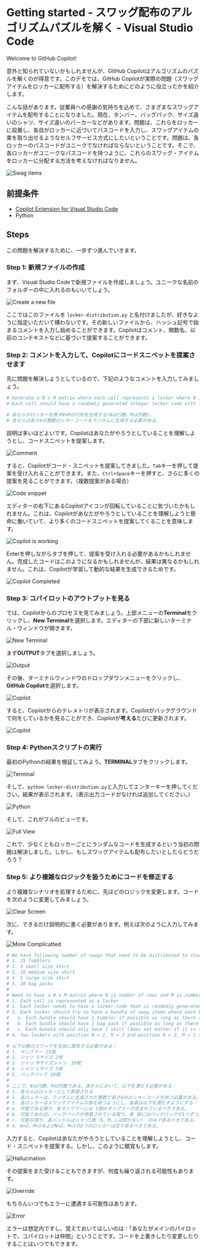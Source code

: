 # Getting started - スワッグ配布のアルゴリズムパズルを解く - Visual Studio Code

Welcome to GitHub Copilot!

意外と知られていないかもしれませんが、GitHub Copilotはアルゴリズムのパズルを解くのが得意です。このデモでは、GitHub Copilotが実際の問題（スワッグアイテムをロッカーに配布する）を解決するためにどのように役立ったかを紹介します。

こんな話があります。従業員への感謝の気持ちを込めて、さまざまなスワッグアイテムを配布することになりました。現在、タンバー、バッグパック、サイズ違いのシャツ、サイズ違いのパーカーなどがあります。問題は、これらをロッカーに設置し、各自がロッカーに近づいてパスコードを入力し、スワッグアイテムの束を取り出せるようなセルフサービス方式にしたいということです。問題は、各ロッカーのパスコードがユニークでなければならないということです。そこで、各ロッカーがユニークなパスコードを持つように、これらのスワッグ・アイテムをロッカーに分配する方法を考えなければなりません。

![Swag items](./images/lockers.jpg)

## 前提条件

- [Copilot Extension for Visual Studio Code](https://code.visualstudio.com/download)
- Python

## Steps

この問題を解決するために、一歩ずつ進んでいきます。

### Step 1: 新規ファイルの作成

まず、Visual Studio Codeで新規ファイルを作成しましょう。ユニークな名前のフォルダーの中に入れるのもいいでしょう。

![Create a new file](./images/1_NewFile.jpg)

ここではこのファイルを `locker-distribution.py` と名付けましたが、好きなように指定いただいて構わないです。その新しいファイルから、ハッシュ記号で始まるコメントを入力し始めることができます。Copilotはコメント、関数名、以前のコンテキストなどに基づいて提案することができます。

### Step 2: コメントを入力して、Copilotにコードスニペットを提案させます

先に問題を解決しようとしているので、下記のようなコメントを入力してみましょう。

```python
# Generate a N x M matrix where each cell represents a locker where N is a number of rows and M is number of columns.
# Each cell should have a randomly generated integer locker code with length 4.
```

```python
# 各セルがロッカーを表すN×Mの行列を生成する(Nは行数、Mは列数)。
# 各セルは長さ4の整数ロッカーコードをランダムに生成する必要がある.
```

説明は多いほどよいです。Copilotはあなたがやろうとしていることを理解しようとし、コードスニペットを提案します。

![Comment](./images/2_TypeComment.jpg)

すると、Copilotがコード・スニペットを提案してきました。`Tab`キーを押して提案を受け入れることができます。また、`Ctrl+Space`キーを押すと、さらに多くの提案を見ることができます。（複数提案がある場合）

![Code snippet](./images/3_CopilotSuggestion.jpg)

エディターの右下にあるCopilotアイコンが回転していることに気づいたかもしれません。これは、Copilotがあなたがやろうとしていることを理解しようと懸命に働いていて、より多くのコードスニペットを提案してくることを意味します。

![Copilot is working](./images/4_CopilotSpin.jpg)

Enterを押しながらタブを押して、提案を受け入れる必要があるかもしれません。完成したコードはこのようになるかもしれませんが、結果は異なるかもしれません。これは、Copilotが学習して動的な結果を生成できるためです。

![Copilot Completed](./images/5_CopilotCompletion.jpg)

### Step 3: コパイロットのアウトプットを見る

では、Copilotからのプロセスを見てみましょう。上部メニューの**Terminal**をクリックし、**New Terminal**を選択します。エディターの下部に新しいターミナル・ウィンドウが開きます。

![New Terminal](./images/6_NewTerminal.jpg)

まず**OUTPUT**タブを選択しましょう。

![Output](./images/7_Output.jpg)

その後、ターミナルウィンドウのドロップダウンメニューをクリックし、**GitHub Copilot**を選択します。

![Copilot](./images/8_ChangeCopilot.jpg)

すると、Copilotからのテレメトリが表示されます。Copilotがバックグラウンドで何をしているかを見ることができ、Copilotが**考える**たびに更新されます。

![Copilot](./images/9_OutputTelemetry.jpg)


### Step 4: Pythonスクリプトの実行

最初のPythonの結果を検証してみよう。**TERMINAL**タブをクリックします。

![Terminal](./images/10_Terminal.jpg)

そして、`python locker-distribution.py`と入力してエンターキーを押してください。結果が表示されます。（表示出力コードがなければ追加してください。）

![Python](./images/11_RunPython.jpg)

そして、これがフルのビューです。

![Full View](./images/12_ResultFull.jpg)

これで、少なくともロッカーごとにランダムなコードを生成するという当初の問題は解決しました。しかし、もしスワッグアイテムも配布したいとしたらどうだろう？

### Step 5: より複雑なロジックを扱うためにコードを修正する

より複雑なシナリオを処理するために、先ほどのロジックを変更します。コードを次のように変更してみましょう。

![Clear Screen](./images/13_ClearScreen.jpg)

次に、できるだけ説明的に書く必要があります。例えば次のように入力してみます。

![More Complicatted](./images/14_MoreComplicated.jpg)

```python
# We have following number of swags that need to be distributed to students:
# 1. 25 Tumblers
# 2. 3 small size shirt
# 3. 10 medium size shirt
# 4. 5 large size shirt
# 5. 20 bag packs
# 
# Need to have a N x M matrix where N is number of rows and M is number of columns. In each cell, the following needs to be satisfied:
# 1. Each cell is represented as a locker
# 2. Each locker needs to have a locker code that is randomly generated integers and has length 4
# 3. Each locker should try to have a bundle of swag items where each bundle should satisfy the following:
#   a. Each bundle should have 1 tumbler if possible as long as there are tumblers available
#   b. Each bundle should have 1 bag pack if possible as long as there are bag packs available
#   c. Each bundle should only have 1 shirt (does not matter if it is small, medium, or large) as long as there are available
# 4. Two lockers with position N = 2, M = 3 and position N = 2, M = 1 should be empty
```

```python
# 以下の数のスワッグを生徒に配布する必要がある：
# 1. タンブラー 25個
# 2. シャツ Sサイズ 3枚
# 3. シャツ Mサイズシャツ　10枚
# 4. シャツ Lサイズ 5枚
# 5. バッグパック 20個
# 
# ここで、Nは行数、Mは列数である。各セルにおいて、以下を満たす必要がある：
# 1. 各セルはロッカーとして表現される
# 2. 各ロッカーは、ランダムに生成された整数で長さ4のロッカーコードを持つ必要がある。
# 3. 各ロッカーはスワッグアイテムの束を持つようにし、各束は以下を満たすようにする：
# a. 可能である限り、各タンブラーには 1個のタンブラーが含まれているべきである。
# b. 可能であれば、バッグパックが用意されている限り、各 束にはバッグパックが1つずつ入っているべきである。
# c. 可能な限り、各バンドルはシャツ1枚（S、M、Lは問わない） のみであるべきである。
# 4. N=2、M=3およびN=2、M=1の2つのロッカーは空であるべきである。
```

入力すると、Copilotはあなたがやろうとしていることを理解しようとし、コード・スニペットを提案する。しかし、このように錯覚もします。

![Hallucination](./images/15_Hallucination.jpg)

その提案をまた受けることもできますが、何度も繰り返される可能性もあります。

![Override](./images/16_Override.jpg)

もちろんいつでもエラーに遭遇する可能性はあります。

![Error](./images/17_PossibleError.jpg)


エラーは想定内ですし、覚えておいてほしいのは：「あなたがメインのパイロットで、コパイロットは仲間」ということです。コードを上書きしたり変更したりすることはいつでもできます。
